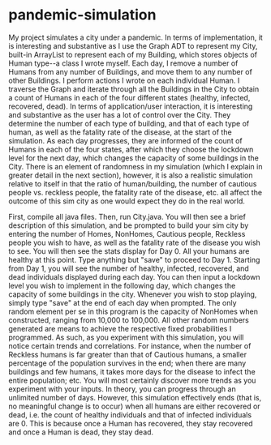 # pandemic-simulation

My project simulates a city under a pandemic. In terms of implementation, it is interesting and substantive as I use the Graph ADT to represent my City, built-in ArrayList to represent each of my Building, which stores objects of Human type--a class I wrote myself. Each day, I remove a number of Humans from any number of Buildings, and move them to any number of other Buildings. I perform actions I wrote on each individual Human. I traverse the Graph and iterate through all the Buildings in the City to obtain a count of Humans in each of the four different states (healthy, infected, recovered, dead). In terms of application/user interaction, it is interesting and substantive as the user has a lot of control over the City. They determine the number of each type of building, and that of each type of human, as well as the fatality rate of the disease, at the start of the simulation. As each day progresses, they are informed of the count of Humans in each of the four states, after which they choose the lockdown level for the next day, which changes the capacity of some buildings in the City. There is an element of randomness in my simulation (which I explain in greater detail in the next section), however, it is also a realistic simulation relative to itself in that the ratio of human/building, the number of cautious people vs. reckless people, the fatality rate of the disease, etc. all affect the outcome of this sim city as one would expect they do in the real world.

First, compile all java files. Then, run City.java. You will then see a brief description of this simulation, and be prompted to build your sim city by entering the number of Homes, NonHomes, Cautious people, Reckless people you wish to have, as well as the fatality rate of the disease you wish to see. You will then see the stats display for Day 0. All your humans are healthy at this point. Type anything but "save" to proceed to Day 1. Starting from Day 1, you will see the number of healthy, infected, recovered, and dead individuals displayed during each day. You can then input a lockdown level you wish to implement in the following day, which changes the capacity of some buildings in the city. Whenever you wish to stop playing, simply type "save" at the end of each day when prompted. The only random element per se in this program is the capacity of NonHomes when constructed, ranging from 10,000 to 100,000. All other random numbers generated are means to achieve the respective fixed probabilities I programmed. As such, as you experiment with this simulation, you will notice certain trends and correlations. For instance, when the number of Reckless humans is far greater than that of Cautious humans, a smaller percentage of the population survives in the end; when there are many buildings and few humans, it takes more days for the disease to infect the entire population; etc. You will most certainly discover more trends as you experiment with your inputs. In theory, you can progress through an unlimited number of days. However, this simulation effectively ends (that is, no meaningful change is to occur) when all humans are either recovered or dead, i.e. the count of healthy individuals and that of infected individuals are 0. This is because once a Human has recovered, they stay recovered and once a Human is dead, they stay dead.
